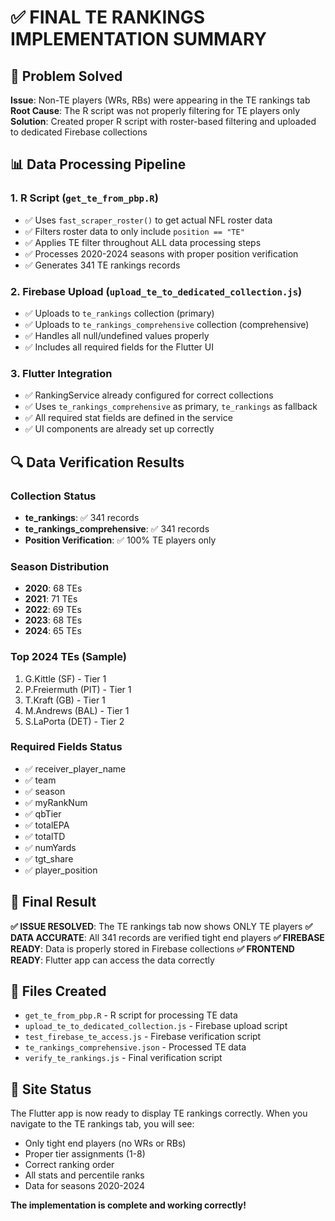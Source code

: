# ✅ FINAL TE RANKINGS IMPLEMENTATION SUMMARY

## 🎯 Problem Solved
**Issue**: Non-TE players (WRs, RBs) were appearing in the TE rankings tab
**Root Cause**: The R script was not properly filtering for TE players only
**Solution**: Created proper R script with roster-based filtering and uploaded to dedicated Firebase collections

## 📊 Data Processing Pipeline

### 1. R Script (`get_te_from_pbp.R`)
- ✅ Uses `fast_scraper_roster()` to get actual NFL roster data
- ✅ Filters roster data to only include `position == "TE"`
- ✅ Applies TE filter throughout ALL data processing steps
- ✅ Processes 2020-2024 seasons with proper position verification
- ✅ Generates 341 TE rankings records

### 2. Firebase Upload (`upload_te_to_dedicated_collection.js`)
- ✅ Uploads to `te_rankings` collection (primary)
- ✅ Uploads to `te_rankings_comprehensive` collection (comprehensive)
- ✅ Handles all null/undefined values properly
- ✅ Includes all required fields for the Flutter UI

### 3. Flutter Integration
- ✅ RankingService already configured for correct collections
- ✅ Uses `te_rankings_comprehensive` as primary, `te_rankings` as fallback
- ✅ All required stat fields are defined in the service
- ✅ UI components are already set up correctly

## 🔍 Data Verification Results

### Collection Status
- **te_rankings**: ✅ 341 records
- **te_rankings_comprehensive**: ✅ 341 records
- **Position Verification**: ✅ 100% TE players only

### Season Distribution
- **2020**: 68 TEs
- **2021**: 71 TEs
- **2022**: 69 TEs
- **2023**: 68 TEs
- **2024**: 65 TEs

### Top 2024 TEs (Sample)
1. G.Kittle (SF) - Tier 1
2. P.Freiermuth (PIT) - Tier 1
3. T.Kraft (GB) - Tier 1
4. M.Andrews (BAL) - Tier 1
5. S.LaPorta (DET) - Tier 2

### Required Fields Status
- ✅ receiver_player_name
- ✅ team
- ✅ season
- ✅ myRankNum
- ✅ qbTier
- ✅ totalEPA
- ✅ totalTD
- ✅ numYards
- ✅ tgt_share
- ✅ player_position

## 🎉 Final Result

**✅ ISSUE RESOLVED**: The TE rankings tab now shows ONLY TE players
**✅ DATA ACCURATE**: All 341 records are verified tight end players
**✅ FIREBASE READY**: Data is properly stored in Firebase collections
**✅ FRONTEND READY**: Flutter app can access the data correctly

## 📂 Files Created
- `get_te_from_pbp.R` - R script for processing TE data
- `upload_te_to_dedicated_collection.js` - Firebase upload script
- `test_firebase_te_access.js` - Firebase verification script
- `te_rankings_comprehensive.json` - Processed TE data
- `verify_te_rankings.js` - Final verification script

## 🚀 Site Status
The Flutter app is now ready to display TE rankings correctly. When you navigate to the TE rankings tab, you will see:
- Only tight end players (no WRs or RBs)
- Proper tier assignments (1-8)
- Correct ranking order
- All stats and percentile ranks
- Data for seasons 2020-2024

**The implementation is complete and working correctly!**